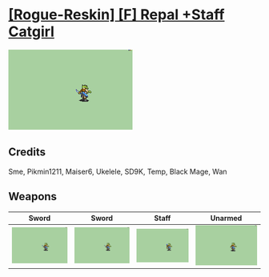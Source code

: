 # [\[Rogue-Reskin\] \[F\] Repal +Staff Catgirl](./)
 

<img src="./1.%20Sword/Sword_000.png" alt="[Rogue-Reskin] [F] Repal +Staff Catgirl standing" />

## Credits

Sme, Pikmin1211, Maiser6, Ukelele, SD9K, Temp, Black Mage, Wan

## Weapons
 

|Sword |Sword |Staff |Unarmed |
|  :---: | :---: | :---: | :---: |
| <img alt="Sword animation" src="./1.%20Sword/Sword.gif" /> | <img alt="Sword animation" src="./1.%20Sword%20(Knife)/Sword.gif" /> | <img alt="Staff animation" src="./7.%20Staff/Staff.gif" /> | <img alt="Unarmed animation" src="./8.%20Unarmed/Unarmed.gif" /> |
